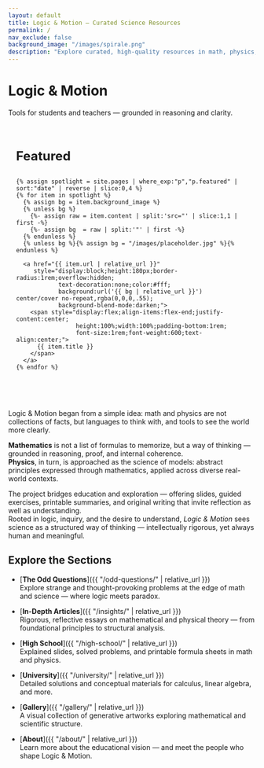 ```yaml
---
layout: default
title: Logic & Motion – Curated Science Resources
permalink: /
nav_exclude: false
background_image: "/images/spirale.png"
description: "Explore curated, high-quality resources in math, physics, and logic — designed for conceptual clarity and intellectual exploration."
---
```


<!-- Google tag (gtag.js) -->
<script async src="https://www.googletagmanager.com/gtag/js?id=G-3P4GLVFYWW"></script>
<script>
  window.dataLayer = window.dataLayer || [];
  function gtag(){dataLayer.push(arguments);}
  gtag('js', new Date());
  gtag('config', 'G-3P4GLVFYWW');
</script>

<!-- ─────────────  HERO  ───────────── -->
<div class="homepage-header">
  <h1 class="homepage-title">Logic &amp; Motion</h1>
  <p class="homepage-subtitle">Tools for students and teachers — grounded in reasoning and clarity.</p>
</div>

<!-- ─────────  FEATURED  ───────── -->
<section id="featured" style="margin:4rem auto;max-width:1000px;padding:0 1rem;">
  <h2 style="font-size:1.6rem;margin-bottom:1rem;">Featured</h2>
  <div style="display:grid;grid-template-columns:repeat(auto-fit,minmax(230px,1fr));gap:1.2rem;">

    {% assign spotlight = site.pages | where_exp:"p","p.featured" | sort:"date" | reverse | slice:0,4 %}
    {% for item in spotlight %}
      {% assign bg = item.background_image %}
      {% unless bg %}
        {%- assign raw = item.content | split:'src="' | slice:1,1 | first -%}
        {%- assign bg  = raw | split:'"' | first -%}
      {% endunless %}
      {% unless bg %}{% assign bg = "/images/placeholder.jpg" %}{% endunless %}

      <a href="{{ item.url | relative_url }}"
         style="display:block;height:180px;border-radius:1rem;overflow:hidden;
                text-decoration:none;color:#fff;
                background:url('{{ bg | relative_url }}') center/cover no-repeat,rgba(0,0,0,.55);
                background-blend-mode:darken;">
        <span style="display:flex;align-items:flex-end;justify-content:center;
                     height:100%;width:100%;padding-bottom:1rem;
                     font-size:1rem;font-weight:600;text-align:center;">
          {{ item.title }}
        </span>
      </a>
    {% endfor %}

  </div>
</section>
<!-- ────────────────────────────────────── -->





<!-- ─────────────  INTRO  ───────────── -->
<div class="content-box">

Logic & Motion began from a simple idea: math and physics are not collections of facts, but languages to think with, and tools to see the world more clearly.  

**Mathematics** is not a list of formulas to memorize, but a way of thinking — grounded in reasoning, proof, and internal coherence.  
**Physics**, in turn, is approached as the science of models: abstract principles expressed through mathematics, applied across diverse real-world contexts.

The project bridges education and exploration — offering slides, guided exercises, printable summaries, and original writing that invite reflection as well as understanding.  
Rooted in logic, inquiry, and the desire to understand, *Logic & Motion* sees science as a structured way of thinking — intellectually rigorous, yet always human and meaningful.

</div>

<!-- ─────────────  SECTION LINKS  ───────────── -->
<div class="content-box">

## Explore the Sections

- [**The Odd Questions**]({{ "/odd-questions/" | relative_url }})  
  Explore strange and thought-provoking problems at the edge of math and science — where logic meets paradox.

- [**In-Depth Articles**]({{ "/insights/" | relative_url }})  
  Rigorous, reflective essays on mathematical and physical theory — from foundational principles to structural analysis.

- [**High School**]({{ "/high-school/" | relative_url }})  
  Explained slides, solved problems, and printable formula sheets in math and physics.

- [**University**]({{ "/university/" | relative_url }})  
  Detailed solutions and conceptual materials for calculus, linear algebra, and more.

- [**Gallery**]({{ "/gallery/" | relative_url }})  
  A visual collection of generative artworks exploring mathematical and scientific structure.

- [**About**]({{ "/about/" | relative_url }})  
  Learn more about the educational vision — and meet the people who shape Logic & Motion.

</div>

